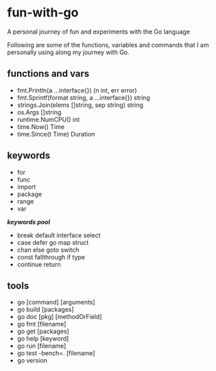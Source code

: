 # fun-with-go
A personal journey of fun and experiments with the Go language

Following are some of the functions, variables and commands that 
I am personally using along my journey with Go.

## functions and vars

- fmt.Println(a ...interface{}) (n int, err error)
- fmt.Sprintf(format string, a ...interface{}) string
- strings.Join(elems []string, sep string) string
- os.Args []string
- runtime.NumCPU() int
- time.Now() Time
- time.Since(t Time) Duration

## keywords

- for
- func
- import
- package
- range
- var

***keywords pool***
- break        default			interface	select
- case         defer        go		map		struct
- chan         else         goto				switch
- const        fallthrough  if				type
- continue						return       

## tools

- go [command] [arguments]
- go build [packages]
- go doc [pkg] [methodOrField]
- go fmt [filename]
- go get [packages]
- go help [keyword]
- go run [filename]
- go test -bench=. [filename]
- go version
